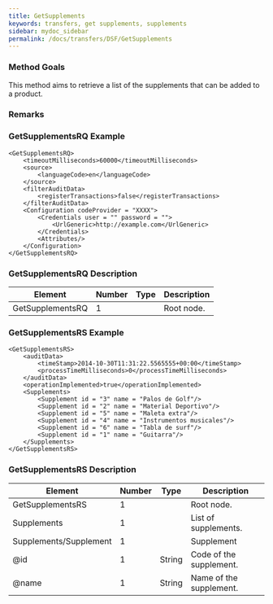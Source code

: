 ```yaml
---
title: GetSupplements
keywords: transfers, get supplements, supplements
sidebar: mydoc_sidebar
permalink: /docs/transfers/DSF/GetSupplements
---
```




### Method Goals


This method aims to retrieve a list of the supplements that can be added
to a product.



### Remarks




### GetSupplementsRQ Example


    <GetSupplementsRQ>
        <timeoutMilliseconds>60000</timeoutMilliseconds>
        <source>
            <languageCode>en</languageCode>
        </source>
        <filterAuditData>
            <registerTransactions>false</registerTransactions>
        </filterAuditData>
        <Configuration codeProvider = "XXXX">
            <Credentials user = "" password = "">
                <UrlGeneric>http://example.com</UrlGeneric>
            </Credentials>
            <Attributes/>
        </Configuration>
    </GetSupplementsRQ>



### GetSupplementsRQ Description




| **Element**			| **Number**	| **Type**	| **Description**		|
| ----------------------------- | ------------- | ------------- | ----------------------------- |
| GetSupplementsRQ		| 1          	|		| Root node.			|



### GetSupplementsRS Example


    <GetSupplementsRS>
        <auditData>
            <timeStamp>2014-10-30T11:31:22.5565555+00:00</timeStamp>
            <processTimeMilliseconds>0</processTimeMilliseconds>
        </auditData>
        <operationImplemented>true</operationImplemented>
        <Supplements>
            <Supplement id = "3" name = "Palos de Golf"/>
            <Supplement id = "2" name = "Material Deportivo"/>
            <Supplement id = "5" name = "Maleta extra"/>
            <Supplement id = "4" name = "Instrumentos musicales"/>
            <Supplement id = "6" name = "Tabla de surf"/>
            <Supplement id = "1" name = "Guitarra"/>
        </Supplements>
    </GetSupplementsRS>



### GetSupplementsRS Description




| **Element**				| **Number**	| **Type**	| **Description**						|
| ------------------------------------- | ------------- | ------------- | ------------------------------------------------------------- |
| GetSupplementsRS 			| 1 		| 		| Root node.							|
| Supplements 				| 1 		| 		| List of supplements.						|
| Supplements/Supplement 		| 1 		|  		| Supplement 							|
| @id 					| 1 		| String 	| Code of the supplement.					|
| @name 				| 1 		| String 	| Name of the supplement.					|

